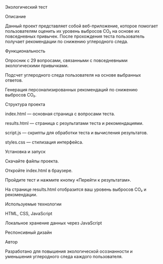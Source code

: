 Экологический тест

Описание

Данный проект представляет собой веб-приложение, которое помогает пользователям оценить их уровень выбросов CO₂ на основе их повседневных привычек. После прохождения теста пользователь получает рекомендации по снижению углеродного следа.

Функциональность

Опросник с 29 вопросами, связанными с повседневными экологическими привычками.

Подсчет углеродного следа пользователя на основе выбранных ответов.

Генерация персонализированных рекомендаций по снижению выбросов CO₂.

Структура проекта

index.html — основная страница с вопросами теста.

results.html — страница с результатами теста и рекомендациями.

script.js — скрипты для обработки теста и вычисления результатов.

styles.css — стилизация интерфейса.

Установка и запуск

Скачайте файлы проекта.

Откройте index.html в браузере.

Пройдите тест и нажмите кнопку «Перейти к результатам».

На странице results.html отобразится ваш уровень выбросов CO₂ и рекомендации.

Используемые технологии

HTML, CSS, JavaScript

Локальное хранение данных через JavaScript

Респонсивный дизайн

Автор

Разработано для повышения экологической осознанности и уменьшения углеродного следа каждого пользователя.
